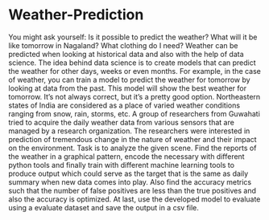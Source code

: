 # Weather-Prediction
You might ask yourself: Is it possible to predict the weather? What will it be like tomorrow in Nagaland? What clothing do I need? Weather can be predicted when looking at historical data and also with the help of data science. The idea behind data science is to create models that can predict the weather for other days, weeks or even months. For example, in the case of weather, you can train a model to predict the weather for tomorrow by looking at data from the past. This model will show the best weather for tomorrow. It’s not always correct, but it’s a pretty good option. Northeastern states of India are considered as a place of varied weather conditions ranging from snow, rain, storms, etc. A group of researchers from Guwahati tried to acquire the daily weather data from various sensors that are managed by a research organization. The researchers were interested in prediction of tremendous change in the nature of weather and their impact on the environment. Task is to analyze the given scene. Find the reports of the weather in a graphical pattern, encode the necessary with different python tools and finally train with different machine learning tools to produce output which could serve as the target that is the same as daily summary when new data comes into play. Also find the accuracy metrics such that the number of false positives are less than the true positives and also the accuracy is optimized. At last, use the developed model to evaluate using a evaluate dataset and save the output in a csv file.
